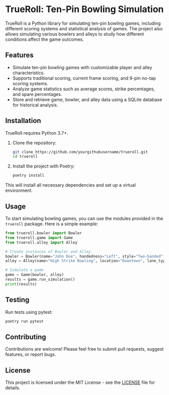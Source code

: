 # TrueRoll: Ten-Pin Bowling Simulation

TrueRoll is a Python library for simulating ten-pin bowling games, including
different scoring systems and statistical analysis of games. The project also
allows simulating various bowlers and alleys to study how different conditions
affect the game outcomes.

## Features

- Simulate ten-pin bowling games with customizable player and alley
  characteristics.
- Supports traditional scoring, current frame scoring, and 9-pin no-tap scoring
  systems.
- Analyze game statistics such as average scores, strike percentages, and spare
  percentages.
- Store and retrieve game, bowler, and alley data using a SQLite database for
  historical analysis.

## Installation

TrueRoll requires Python 3.7+.

1. Clone the repository:
   ```bash
   git clone https://github.com/yourgithubusername/trueroll.git
   cd trueroll
   ```

2. Install the project with Poetry:
   ```bash
   poetry install
   ```

This will install all necessary dependencies and set up a virtual environment.

## Usage

To start simulating bowling games, you can use the modules provided in the
`trueroll` package. Here is a simple example:

```python
from trueroll.bowler import Bowler
from trueroll.game import Game
from trueroll.alley import Alley

# Create instances of Bowler and Alley
bowler = Bowler(name="John Doe", handedness="Left", style="Two-handed")
alley = Alley(name="High Strike Bowling", location="Downtown", lane_type="Synthetic")

# Simulate a game
game = Game(bowler, alley)
results = game.run_simulation()
print(results)
```

## Testing

Run tests using pytest:
```bash
poetry run pytest
```

## Contributing

Contributions are welcome! Please feel free to submit pull requests, suggest
features, or report bugs.

## License

This project is licensed under the MIT License - see the [LICENSE](LICENSE) file
for details.
